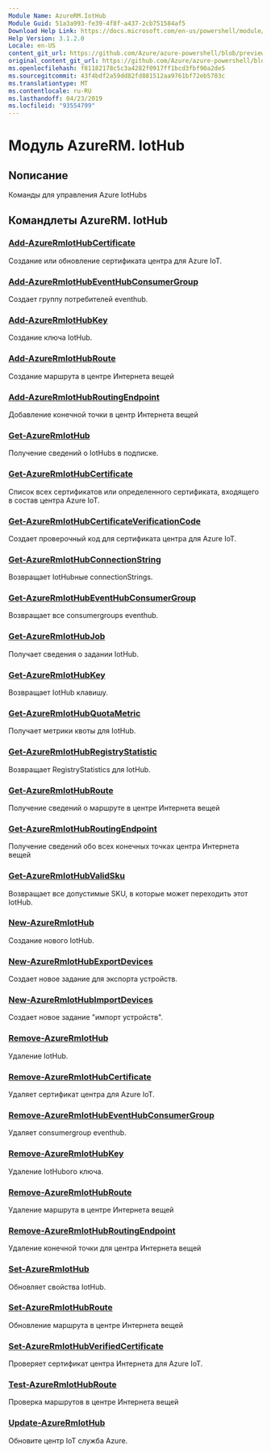 ```yaml
---
Module Name: AzureRM.IotHub
Module Guid: 51a3a993-fe39-4f8f-a437-2cb751584af5
Download Help Link: https://docs.microsoft.com/en-us/powershell/module/azurerm.iothub
Help Version: 3.1.2.0
Locale: en-US
content_git_url: https://github.com/Azure/azure-powershell/blob/preview/src/ResourceManager/IotHub/Commands.IotHub/help/AzureRM.IotHub.md
original_content_git_url: https://github.com/Azure/azure-powershell/blob/preview/src/ResourceManager/IotHub/Commands.IotHub/help/AzureRM.IotHub.md
ms.openlocfilehash: f81182178c5c3a4282f0917ff1bcd3fbf90a2de5
ms.sourcegitcommit: 43f4bdf2a59dd82fd881512aa9761bf72eb5703c
ms.translationtype: MT
ms.contentlocale: ru-RU
ms.lasthandoff: 04/23/2019
ms.locfileid: "93554799"
---
```

# Модуль AzureRM. IotHub
## Nописание
Команды для управления Azure IotHubs

## Командлеты AzureRM. IotHub
### [Add-AzureRmIotHubCertificate](Add-AzureRmIotHubCertificate.md)
Создание или обновление сертификата центра для Azure IoT.

### [Add-AzureRmIotHubEventHubConsumerGroup](Add-AzureRmIotHubEventHubConsumerGroup.md)
Создает группу потребителей eventhub.

### [Add-AzureRmIotHubKey](Add-AzureRmIotHubKey.md)
Создание ключа IotHub.

### [Add-AzureRmIotHubRoute](Add-AzureRmIotHubRoute.md)
Создание маршрута в центре Интернета вещей

### [Add-AzureRmIotHubRoutingEndpoint](Add-AzureRmIotHubRoutingEndpoint.md)
Добавление конечной точки в центр Интернета вещей

### [Get-AzureRmIotHub](Get-AzureRmIotHub.md)
Получение сведений о IotHubs в подписке.

### [Get-AzureRmIotHubCertificate](Get-AzureRmIotHubCertificate.md)
Список всех сертификатов или определенного сертификата, входящего в состав центра Azure IoT. 

### [Get-AzureRmIotHubCertificateVerificationCode](Get-AzureRmIotHubCertificateVerificationCode.md)
Создает проверочный код для сертификата центра для Azure IoT. 

### [Get-AzureRmIotHubConnectionString](Get-AzureRmIotHubConnectionString.md)
Возвращает IotHubные connectionStrings.

### [Get-AzureRmIotHubEventHubConsumerGroup](Get-AzureRmIotHubEventHubConsumerGroup.md)
Возвращает все consumergroups eventhub.

### [Get-AzureRmIotHubJob](Get-AzureRmIotHubJob.md)
Получает сведения о задании IotHub.

### [Get-AzureRmIotHubKey](Get-AzureRmIotHubKey.md)
Возвращает IotHub клавишу.

### [Get-AzureRmIotHubQuotaMetric](Get-AzureRmIotHubQuotaMetric.md)
Получает метрики квоты для IotHub.

### [Get-AzureRmIotHubRegistryStatistic](Get-AzureRmIotHubRegistryStatistic.md)
Возвращает RegistryStatistics для IotHub.

### [Get-AzureRmIotHubRoute](Get-AzureRmIotHubRoute.md)
Получение сведений о маршруте в центре Интернета вещей

### [Get-AzureRmIotHubRoutingEndpoint](Get-AzureRmIotHubRoutingEndpoint.md)
Получение сведений обо всех конечных точках центра Интернета вещей

### [Get-AzureRmIotHubValidSku](Get-AzureRmIotHubValidSku.md)
Возвращает все допустимые SKU, в которые может переходить этот IotHub.

### [New-AzureRmIotHub](New-AzureRmIotHub.md)
Создание нового IotHub.

### [New-AzureRmIotHubExportDevices](New-AzureRmIotHubExportDevices.md)
Создает новое задание для экспорта устройств.

### [New-AzureRmIotHubImportDevices](New-AzureRmIotHubImportDevices.md)
Создает новое задание "импорт устройств".

### [Remove-AzureRmIotHub](Remove-AzureRmIotHub.md)
Удаление IotHub.

### [Remove-AzureRmIotHubCertificate](Remove-AzureRmIotHubCertificate.md)
Удаляет сертификат центра для Azure IoT.

### [Remove-AzureRmIotHubEventHubConsumerGroup](Remove-AzureRmIotHubEventHubConsumerGroup.md)
Удаляет consumergroup eventhub.

### [Remove-AzureRmIotHubKey](Remove-AzureRmIotHubKey.md)
Удаление IotHubого ключа.

### [Remove-AzureRmIotHubRoute](Remove-AzureRmIotHubRoute.md)
Удаление маршрута в центре Интернета вещей

### [Remove-AzureRmIotHubRoutingEndpoint](Remove-AzureRmIotHubRoutingEndpoint.md)
Удаление конечной точки для центра Интернета вещей

### [Set-AzureRmIotHub](Set-AzureRmIotHub.md)
Обновляет свойства IotHub.

### [Set-AzureRmIotHubRoute](Set-AzureRmIotHubRoute.md)
Обновление маршрута в центре Интернета вещей

### [Set-AzureRmIotHubVerifiedCertificate](Set-AzureRmIotHubVerifiedCertificate.md)
Проверяет сертификат центра Интернета для Azure IoT. 

### [Test-AzureRmIotHubRoute](Test-AzureRmIotHubRoute.md)
Проверка маршрутов в центре Интернета вещей

### [Update-AzureRmIotHub](Update-AzureRmIotHub.md)
Обновите центр IoT служба Azure.

